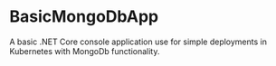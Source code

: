 # BasicMongoDbApp
A basic .NET Core console application use for simple deployments in Kubernetes with MongoDb functionality.
